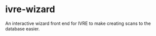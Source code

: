# ivre-wizard
An interactive wizard front end for IVRE to make creating scans to the database easier.
